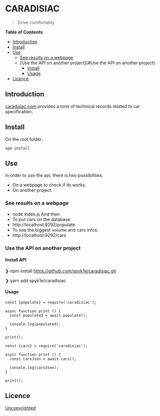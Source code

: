 # CARADISIAC

> Drive comfortably

**Table of Contents**

- [Introduction](#Introduction)
- [Install](#Install)
- [Use](#Use)
  - [See results on a webpage](#See-results-on-a-webpage)
  - [Use the API on another project](#Use the API on another project)
    - [Install](#Install-API)
    - [Usage](#Usage)
- [Licence](#licence)

<!-- END doctoc generated TOC please keep comment here to allow auto update -->

## Introduction

[caradisiac.com](http://www.caradisiac.com/fiches-techniques) provides a tone of technical records related to car specification.

## Install

On the root folder:
```
npm install
```

## Use

In order to use the api, there is two possibilities:
- On a webpage to check if its works.
- On another project.



### See results on a webpage
- node index.js
And then
- To put cars on the database:
 - http://localhost:9292/populate
- To see the biggest volume and cars infos:
 - http://localhost:9292/cars

### Use the API on another project

#### Install API
❯ npm install https://github.com/spyk1e/caradisiac.git

❯ yarn add spyk1e/caradisiac

#### Usage
```
const {populate} = require('caradisiac');

async function print () {
  const populated = await populate();

  console.log(populated);
}

print();
```

```
const {cars} = require('caradisiac');

async function print () {
  const carsJson = await cars();

  console.log(carsJson);
}

print();
```

## Licence

[Uncopyrighted](http://zenhabits.net/uncopyright/)
